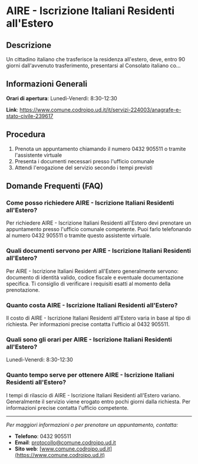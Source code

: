 # AIRE - Iscrizione Italiani Residenti all'Estero

## Descrizione

Un cittadino italiano che trasferisce la residenza all'estero, deve, entro 90 giorni dall'avvenuto trasferimento, presentarsi al Consolato italiano co...

## Informazioni Generali

**Orari di apertura**: Lunedì-Venerdì: 8:30-12:30

**Link**: https://www.comune.codroipo.ud.it/it/servizi-224003/anagrafe-e-stato-civile-239617

## Procedura

1. Prenota un appuntamento chiamando il numero 0432 905511 o tramite l'assistente virtuale
2. Presenta i documenti necessari presso l'ufficio comunale
3. Attendi l'erogazione del servizio secondo i tempi previsti

## Domande Frequenti (FAQ)

### Come posso richiedere AIRE - Iscrizione Italiani Residenti all'Estero?

Per richiedere AIRE - Iscrizione Italiani Residenti all'Estero devi prenotare un appuntamento presso l'ufficio comunale competente. Puoi farlo telefonando al numero 0432 905511 o tramite questo assistente virtuale.

### Quali documenti servono per AIRE - Iscrizione Italiani Residenti all'Estero?

Per AIRE - Iscrizione Italiani Residenti all'Estero generalmente servono: documento di identità valido, codice fiscale e eventuale documentazione specifica. Ti consiglio di verificare i requisiti esatti al momento della prenotazione.

### Quanto costa AIRE - Iscrizione Italiani Residenti all'Estero?

Il costo di AIRE - Iscrizione Italiani Residenti all'Estero varia in base al tipo di richiesta. Per informazioni precise contatta l'ufficio al 0432 905511.

### Quali sono gli orari per AIRE - Iscrizione Italiani Residenti all'Estero?

Lunedì-Venerdì: 8:30-12:30

### Quanto tempo serve per ottenere AIRE - Iscrizione Italiani Residenti all'Estero?

I tempi di rilascio di AIRE - Iscrizione Italiani Residenti all'Estero variano. Generalmente il servizio viene erogato entro pochi giorni dalla richiesta. Per informazioni precise contatta l'ufficio competente.

---

*Per maggiori informazioni o per prenotare un appuntamento, contatta:*
- **Telefono**: 0432 905511
- **Email**: [protocollo@comune.codroipo.ud.it](mailto:protocollo@comune.codroipo.ud.it)
- **Sito web**: [www.comune.codroipo.ud.it](https://www.comune.codroipo.ud.it)
